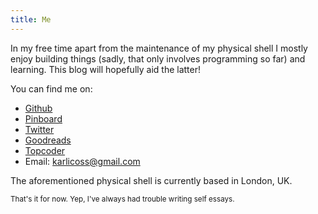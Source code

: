 ```yaml
---
title: Me
---
```

In my free time apart from the maintenance of my physical shell I mostly enjoy building things (sadly, that only involves programming so far) and learning.
This blog will hopefully aid the latter!

You can find me on:

* [Github](https://github.com/karlicoss)
* [Pinboard](https://pinboard.in/u:karlicoss)
* [Twitter](https://twitter.com/karlicoss)
* [Goodreads](https://www.goodreads.com/user/show/22191391-dima-gerasimov)
* [Topcoder](https://www.topcoder.com/members/karlicos)
* Email: [karlicoss@gmail.com](mailto:karlicoss@gmail.com)

The aforementioned physical shell is currently based in London, UK.

<small>That's it for now. Yep, I've always had trouble writing self essays.</small>

